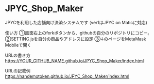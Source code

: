 # JPYC_Shop_Maker
JPYCを利用した店舗向け決済システムです (ver1はJPYC on Maticに対応)

使い方
①画面右上のforkボタンから、githubの自分のリポジトリにコピー。
②SETTING.jsを自分の商品やアドレスに設定
③↓のページをMetaMask Mobileで開く

URLの書き方  
https://YOUR_GITHUB_NAME.github.io/JPYC_Shop_Maker/index.html  
  
URLの記載例  
https://nandemotoken.github.io/JPYC_Shop_Maker/index.html  


